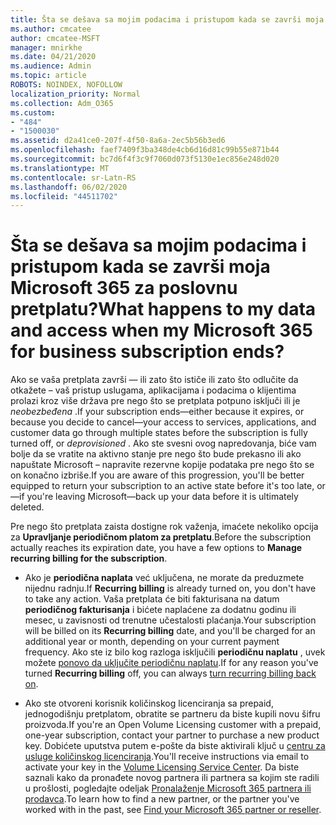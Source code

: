 ```yaml
---
title: Šta se dešava sa mojim podacima i pristupom kada se završi moja Microsoft 365 za poslovnu pretplatu?
ms.author: cmcatee
author: cmcatee-MSFT
manager: mnirkhe
ms.date: 04/21/2020
ms.audience: Admin
ms.topic: article
ROBOTS: NOINDEX, NOFOLLOW
localization_priority: Normal
ms.collection: Adm_O365
ms.custom:
- "484"
- "1500030"
ms.assetid: d2a41ce0-207f-4f50-8a6a-2ec5b56b3ed6
ms.openlocfilehash: faef7409f3ba348de4cb6d16d81c99b55e871b44
ms.sourcegitcommit: bc7d6f4f3c9f7060d073f5130e1ec856e248d020
ms.translationtype: MT
ms.contentlocale: sr-Latn-RS
ms.lasthandoff: 06/02/2020
ms.locfileid: "44511702"
---
```

# <a name="what-happens-to-my-data-and-access-when-my-microsoft-365-for-business-subscription-ends"></a><span data-ttu-id="9e95c-102">Šta se dešava sa mojim podacima i pristupom kada se završi moja Microsoft 365 za poslovnu pretplatu?</span><span class="sxs-lookup"><span data-stu-id="9e95c-102">What happens to my data and access when my Microsoft 365 for business subscription ends?</span></span>

<span data-ttu-id="9e95c-103">Ako se vaša pretplata završi — ili zato što ističe ili zato što odlučite da otkažete – vaš pristup uslugama, aplikacijama i podacima o klijentima prolazi kroz više država pre nego što se pretplata potpuno isključi ili je *neobezbeđena* .</span><span class="sxs-lookup"><span data-stu-id="9e95c-103">If your subscription ends—either because it expires, or because you decide to cancel—your access to services, applications, and customer data go through multiple states before the subscription is fully turned off, or  *deprovisioned*  .</span></span> <span data-ttu-id="9e95c-104">Ako ste svesni ovog napredovanja, biće vam bolje da se vratite na aktivno stanje pre nego što bude prekasno ili ako napuštate Microsoft – napravite rezervne kopije podataka pre nego što se on konačno izbriše.</span><span class="sxs-lookup"><span data-stu-id="9e95c-104">If you are aware of this progression, you'll be better equipped to return your subscription to an active state before it's too late, or—if you're leaving Microsoft—back up your data before it is ultimately deleted.</span></span>
  
<span data-ttu-id="9e95c-105">Pre nego što pretplata zaista dostigne rok važenja, imaćete nekoliko opcija za **Upravljanje periodičnom platom za pretplatu**.</span><span class="sxs-lookup"><span data-stu-id="9e95c-105">Before the subscription actually reaches its expiration date, you have a few options to **Manage recurring billing for the subscription**.</span></span>
  
- <span data-ttu-id="9e95c-106">Ako je **periodična naplata** već uključena, ne morate da preduzmete nijednu radnju.</span><span class="sxs-lookup"><span data-stu-id="9e95c-106">If **Recurring billing** is already turned on, you don't have to take any action.</span></span> <span data-ttu-id="9e95c-107">Vaša pretplata će biti fakturisana na datum **periodičnog fakturisanja** i bićete naplaćene za dodatnu godinu ili mesec, u zavisnosti od trenutne učestalosti plaćanja.</span><span class="sxs-lookup"><span data-stu-id="9e95c-107">Your subscription will be billed on its **Recurring billing** date, and you'll be charged for an additional year or month, depending on your current payment frequency.</span></span> <span data-ttu-id="9e95c-108">Ako ste iz bilo kog razloga isključili **periodičnu naplatu** , uvek možete [ponovo da uključite periodičnu naplatu](https://docs.microsoft.com/microsoft-365/commerce/subscriptions/renew-your-subscription#turn-recurring-billing-off-or-on).</span><span class="sxs-lookup"><span data-stu-id="9e95c-108">If for any reason you've turned **Recurring billing** off, you can always [turn recurring billing back on](https://docs.microsoft.com/microsoft-365/commerce/subscriptions/renew-your-subscription#turn-recurring-billing-off-or-on).</span></span>

- <span data-ttu-id="9e95c-109">Ako ste otvoreni korisnik količinskog licenciranja sa prepaid, jednogodišnju pretplatom, obratite se partneru da biste kupili novu šifru proizvoda.</span><span class="sxs-lookup"><span data-stu-id="9e95c-109">If you're an Open Volume Licensing customer with a prepaid, one-year subscription, contact your partner to purchase a new product key.</span></span> <span data-ttu-id="9e95c-110">Dobićete uputstva putem e-pošte da biste aktivirali ključ u [centru za usluge količinskog licenciranja](https://go.microsoft.com/fwlink/p/?LinkID=282016).</span><span class="sxs-lookup"><span data-stu-id="9e95c-110">You'll receive instructions via email to activate your key in the [Volume Licensing Service Center](https://go.microsoft.com/fwlink/p/?LinkID=282016).</span></span> <span data-ttu-id="9e95c-111">Da biste saznali kako da pronađete novog partnera ili partnera sa kojim ste radili u prošlosti, pogledajte odeljak [Pronalaženje Microsoft 365 partnera ili prodavca](https://docs.microsoft.com/microsoft-365/admin/manage/find-your-partner-or-reseller).</span><span class="sxs-lookup"><span data-stu-id="9e95c-111">To learn how to find a new partner, or the partner you've worked with in the past, see [Find your Microsoft 365 partner or reseller](https://docs.microsoft.com/microsoft-365/admin/manage/find-your-partner-or-reseller).</span></span>